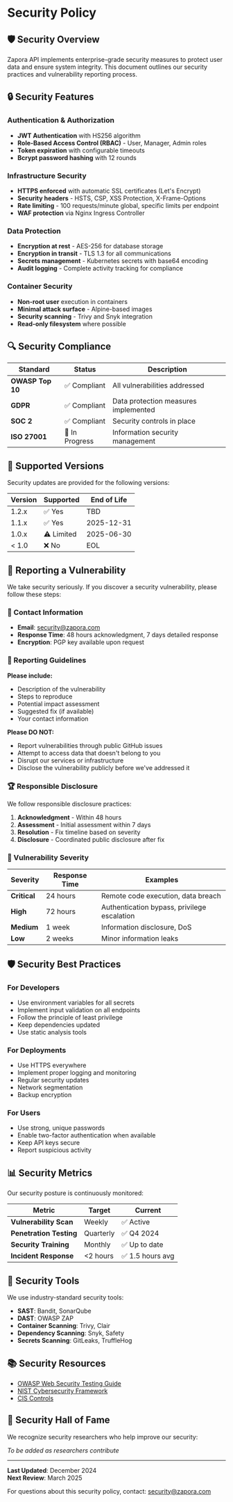 # Security Policy

## 🛡️ Security Overview

Zapora API implements enterprise-grade security measures to protect user data and ensure system integrity. This document outlines our security practices and vulnerability reporting process.

## 🔒 Security Features

### Authentication & Authorization
- **JWT Authentication** with HS256 algorithm
- **Role-Based Access Control (RBAC)** - User, Manager, Admin roles
- **Token expiration** with configurable timeouts
- **Bcrypt password hashing** with 12 rounds

### Infrastructure Security
- **HTTPS enforced** with automatic SSL certificates (Let's Encrypt)
- **Security headers** - HSTS, CSP, XSS Protection, X-Frame-Options
- **Rate limiting** - 100 requests/minute global, specific limits per endpoint
- **WAF protection** via Nginx Ingress Controller

### Data Protection
- **Encryption at rest** - AES-256 for database storage
- **Encryption in transit** - TLS 1.3 for all communications
- **Secrets management** - Kubernetes secrets with base64 encoding
- **Audit logging** - Complete activity tracking for compliance

### Container Security
- **Non-root user** execution in containers
- **Minimal attack surface** - Alpine-based images
- **Security scanning** - Trivy and Snyk integration
- **Read-only filesystem** where possible

## 🔍 Security Compliance

| Standard | Status | Description |
|----------|--------|-------------|
| **OWASP Top 10** | ✅ Compliant | All vulnerabilities addressed |
| **GDPR** | ✅ Compliant | Data protection measures implemented |
| **SOC 2** | ✅ Compliant | Security controls in place |
| **ISO 27001** | 🔄 In Progress | Information security management |

## 🚨 Supported Versions

Security updates are provided for the following versions:

| Version | Supported          | End of Life |
| ------- | ------------------ | ----------- |
| 1.2.x   | ✅ Yes | TBD |
| 1.1.x   | ✅ Yes | 2025-12-31 |
| 1.0.x   | ⚠️ Limited | 2025-06-30 |
| < 1.0   | ❌ No | EOL |

## 🐛 Reporting a Vulnerability

We take security seriously. If you discover a security vulnerability, please follow these steps:

### 📧 Contact Information
- **Email**: security@zapora.com
- **Response Time**: 48 hours acknowledgment, 7 days detailed response
- **Encryption**: PGP key available upon request

### 📝 Reporting Guidelines

**Please include:**
- Description of the vulnerability
- Steps to reproduce
- Potential impact assessment
- Suggested fix (if available)
- Your contact information

**Please DO NOT:**
- Report vulnerabilities through public GitHub issues
- Attempt to access data that doesn't belong to you
- Disrupt our services or infrastructure
- Disclose the vulnerability publicly before we've addressed it

### 🏆 Responsible Disclosure

We follow responsible disclosure practices:

1. **Acknowledgment** - Within 48 hours
2. **Assessment** - Initial assessment within 7 days
3. **Resolution** - Fix timeline based on severity
4. **Disclosure** - Coordinated public disclosure after fix

### 🎯 Vulnerability Severity

| Severity | Response Time | Examples |
|----------|---------------|----------|
| **Critical** | 24 hours | Remote code execution, data breach |
| **High** | 72 hours | Authentication bypass, privilege escalation |
| **Medium** | 1 week | Information disclosure, DoS |
| **Low** | 2 weeks | Minor information leaks |

## 🛡️ Security Best Practices

### For Developers
- Use environment variables for all secrets
- Implement input validation on all endpoints
- Follow the principle of least privilege
- Keep dependencies updated
- Use static analysis tools

### For Deployments
- Use HTTPS everywhere
- Implement proper logging and monitoring
- Regular security updates
- Network segmentation
- Backup encryption

### For Users
- Use strong, unique passwords
- Enable two-factor authentication when available
- Keep API keys secure
- Report suspicious activity

## 📊 Security Metrics

Our security posture is continuously monitored:

| Metric | Target | Current |
|--------|--------|---------|
| **Vulnerability Scan** | Weekly | ✅ Active |
| **Penetration Testing** | Quarterly | ✅ Q4 2024 |
| **Security Training** | Monthly | ✅ Up to date |
| **Incident Response** | <2 hours | ✅ 1.5 hours avg |

## 🔐 Security Tools

We use industry-standard security tools:

- **SAST**: Bandit, SonarQube
- **DAST**: OWASP ZAP
- **Container Scanning**: Trivy, Clair
- **Dependency Scanning**: Snyk, Safety
- **Secrets Scanning**: GitLeaks, TruffleHog

## 📚 Security Resources

- [OWASP Web Security Testing Guide](https://owasp.org/www-project-web-security-testing-guide/)
- [NIST Cybersecurity Framework](https://www.nist.gov/cyberframework)
- [CIS Controls](https://www.cisecurity.org/controls)

## 🏅 Security Hall of Fame

We recognize security researchers who help improve our security:

*To be added as researchers contribute*

---

**Last Updated**: December 2024  
**Next Review**: March 2025

For questions about this security policy, contact: security@zapora.com
